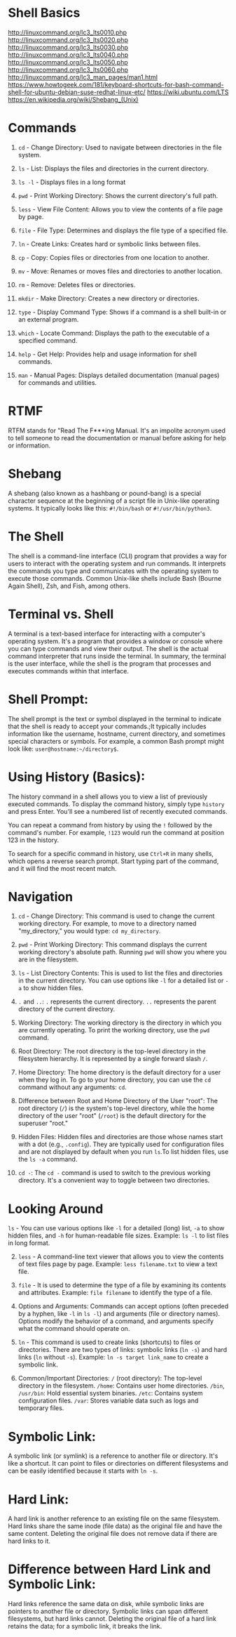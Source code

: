 # Shell Basics

http://linuxcommand.org/lc3_lts0010.php
http://linuxcommand.org/lc3_lts0020.php
http://linuxcommand.org/lc3_lts0030.php
http://linuxcommand.org/lc3_lts0040.php
http://linuxcommand.org/lc3_lts0050.php
http://linuxcommand.org/lc3_lts0060.php
http://linuxcommand.org/lc3_man_pages/man1.html
https://www.howtogeek.com/181/keyboard-shortcuts-for-bash-command-shell-for-ubuntu-debian-suse-redhat-linux-etc/
https://wiki.ubuntu.com/LTS
https://en.wikipedia.org/wiki/Shebang_(Unix)

# Commands

1. `cd` - Change Directory: Used to navigate between directories in the file system.

2. `ls` - List: Displays the files and directories in the current directory.

3. `ls -l` - Displays files in a long format

4. `pwd` - Print Working Directory: Shows the current directory's full path.

5. `less` - View File Content: Allows you to view the contents of a file page by page.

6. `file` - File Type: Determines and displays the file type of a specified file.

7. `ln` - Create Links: Creates hard or symbolic links between files.

8. `cp` - Copy: Copies files or directories from one location to another.

9. `mv` - Move: Renames or moves files and directories to another location.

10. `rm` - Remove: Deletes files or directories.

11. `mkdir` - Make Directory: Creates a new directory or directories.

12. `type` - Display Command Type: Shows if a command is a shell built-in or an external program.

13. `which` - Locate Command: Displays the path to the executable of a specified command.

14. `help` - Get Help: Provides help and usage information for shell commands.

15. `man` - Manual Pages: Displays detailed documentation (manual pages) for commands and utilities.

# RTMF

RTFM stands for "Read The F***ing Manual. It's an impolite acronym used to tell someone to read the documentation or manual before asking for help or information.


# Shebang

A shebang (also known as a hashbang or pound-bang) is a special character sequence at the beginning of a script file in Unix-like operating systems.
It typically looks like this: `#!/bin/bash` or `#!/usr/bin/python3`.

# The Shell

The shell is a command-line interface (CLI) program that provides a way for users to interact with the operating system and run commands.
It interprets the commands you type and communicates with the operating system to execute those commands. Common Unix-like shells include Bash (Bourne Again Shell), Zsh, and Fish, among others.

# Terminal vs. Shell

A terminal is a text-based interface for interacting with a computer's operating system. It's a program that provides a window or console where you can type commands and view their output.
The shell is the actual command interpreter that runs inside the terminal.
In summary, the terminal is the user interface, while the shell is the program that processes and executes commands within that interface.

# Shell Prompt:

The shell prompt is the text or symbol displayed in the terminal to indicate that the shell is ready to accept your commands.;It typically includes information like the username, hostname, current directory, and sometimes special characters or symbols.
For example, a common Bash prompt might look like: `user@hostname:~/directory$`.

# Using History (Basics):

The history command in a shell allows you to view a list of previously executed commands. To display the command history, simply type `history` and press Enter.
You'll see a numbered list of recently executed commands.

You can repeat a command from history by using the `!` followed by the command's number. For example, `!123` would run the command at position 123 in the history.

To search for a specific command in history, use `Ctrl+R` in many shells, which opens a reverse search prompt. Start typing part of the command, and it will find the most recent match.

# Navigation

1. `cd` - Change Directory:
This command is used to change the current working directory. For example, to move to a directory named "my_directory," you would type: `cd my_directory`.

2. `pwd` - Print Working Directory:
This command displays the current working directory's absolute path.
Running `pwd` will show you where you are in the filesystem.

3. `ls` - List Directory Contents:
This is used to list the files and directories in the current directory.
You can use options like `-l` for a detailed list or `-a` to show hidden files.

4. `.` and `..`:
`.` represents the current directory.
`..` represents the parent directory of the current directory.

5. Working Directory:
The working directory is the directory in which you are currently operating. To print the working directory, use the `pwd` command.

6. Root Directory:
The root directory is the top-level directory in the filesystem hierarchy.
It is represented by a single forward slash `/`.

7. Home Directory:
The home directory is the default directory for a user when they log in.
To go to your home directory, you can use the `cd` command without any arguments: `cd`.

8. Difference between Root and Home Directory of the User "root":
The root directory (`/`) is the system's top-level directory, while the home directory of the user "root" (`/root`) is the default directory for the superuser "root."

9. Hidden Files:
Hidden files and directories are those whose names start with a dot (e.g., `.config`). They are typically used for configuration files and are not displayed by default when you run `ls`.To list hidden files, use the `ls -a` command.

11. `cd -`:
The `cd -` command is used to switch to the previous working directory. It's a convenient way to toggle between two directories.

# Looking Around

`ls` - You can use various options like `-l` for a detailed (long) list, `-a` to show hidden files, and `-h` for human-readable file sizes. Example: `ls -l` to list files in long format.

2. `less` - A command-line text viewer that allows you to view the contents of text files page by page. Example: `less filename.txt` to view a text file.

3. `file` - It is used to determine the type of a file by examining its contents and attributes. Example: `file filename` to identify the type of a file.

4. Options and Arguments:
Commands can accept options (often preceded by a hyphen, like `-l` in `ls -l`) and arguments (file or directory names). Options modify the behavior of a command, and arguments specify what the command should operate on.

5. `ln` - This command is used to create links (shortcuts) to files or directories. There are two types of links: symbolic links (`ln -s`) and hard links (`ln` without `-s`).
Example: `ln -s target link_name` to create a symbolic link.

6. Common/Important Directories:
`/` (root directory): The top-level directory in the filesystem.
`/home`: Contains user home directories.
`/bin`, `/usr/bin`: Hold essential system binaries.
`/etc`: Contains system configuration files.
`/var`: Stores variable data such as logs and temporary files.

# Symbolic Link:

A symbolic link (or symlink) is a reference to another file or directory. It's like a shortcut. It can point to files or directories on different filesystems and can be easily identified because it starts with `ln -s`.

# Hard Link:
A hard link is another reference to an existing file on the same filesystem. Hard links share the same inode (file data) as the original file and have the same content.
Deleting the original file does not remove data if there are hard links to it.

# Difference between Hard Link and Symbolic Link:

Hard links reference the same data on disk, while symbolic links are pointers to another file or directory.
Symbolic links can span different filesystems, but hard links cannot.
Deleting the original file of a hard link retains the data; for a symbolic link, it breaks the link.


